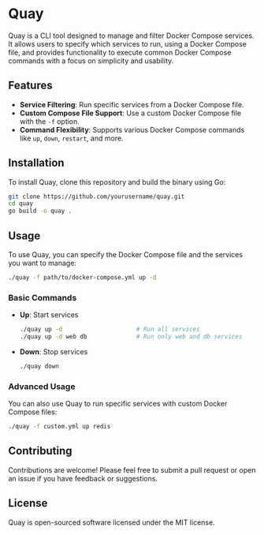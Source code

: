 # Quay

Quay is a CLI tool designed to manage and filter Docker Compose services. It allows users to specify which services to run, using a Docker Compose file, and provides functionality to execute common Docker Compose commands with a focus on simplicity and usability.

## Features

- **Service Filtering**: Run specific services from a Docker Compose file.
- **Custom Compose File Support**: Use a custom Docker Compose file with the `-f` option.
- **Command Flexibility**: Supports various Docker Compose commands like `up`, `down`, `restart`, and more.

## Installation

To install Quay, clone this repository and build the binary using Go:

```bash
git clone https://github.com/yourusername/quay.git
cd quay
go build -o quay .
```

## Usage

To use Quay, you can specify the Docker Compose file and the services you want to manage:

```bash
./quay -f path/to/docker-compose.yml up -d
```

### Basic Commands

- **Up**: Start services
  ```bash
  ./quay up -d                     # Run all services
  ./quay up -d web db              # Run only web and db services
  ```
- **Down**: Stop services
  ```bash
  ./quay down
  ```

### Advanced Usage

You can also use Quay to run specific services with custom Docker Compose files:

```bash
./quay -f custom.yml up redis
```

## Contributing

Contributions are welcome! Please feel free to submit a pull request or open an issue if you have feedback or suggestions.

## License

Quay is open-sourced software licensed under the MIT license.
